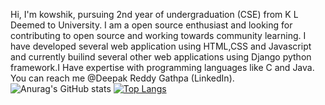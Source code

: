 
Hi, I'm kowshik, pursuing 2nd year of undergraduation (CSE) from K L Deemed to University. I am a open source enthusiast and looking for contributing to open source and working towards community learning. I have developed several web application using HTML,CSS and Javascript and currently builind several other web applications using Django python framework.I Have expertise with programming languages like C and Java. You can reach me @Deepak Reddy Gathpa (LinkedIn).  
![Anurag's GitHub stats](https://github-readme-stats.vercel.app/api?username=DeepakReddyG&show_icons=true)
[![Top Langs](https://github-readme-stats.vercel.app/api/top-langs/?username=DeepakReddyG&layout=compact)](https://github.com/anuraghazra/github-readme-stats)
